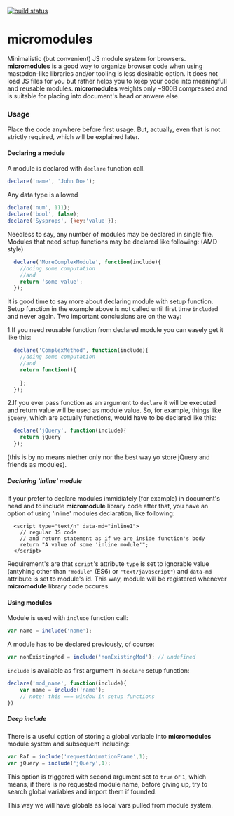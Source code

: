 [![build status][travis-img]][travis]

# micromodules

Minimalistic (but convenient) JS module system for browsers. **micromodules** is a good way to organize browser code when using mastodon-like libraries and/or tooling is less desirable option. It does not load JS files for you but rather helps you to keep your code into meaningfull and reusable modules. **micromodules** weights only ~900B compressed and is suitable for placing into document's head or anwere else.

### Usage

Place the code anywhere before first usage. But, actually, even that is not strictly required, which will be explained later.


#### Declaring a module
A module is declared with `declare` function call.
```javascript
declare('name', 'John Doe');
```
Any data type is allowed
```javascript
declare('num', 111);
declare('bool', false);
declare('Sysprops', {key:'value'});
```
Needless to say, any number of modules may be declared in single file.
Modules that need setup functions may be declared like following: (AMD style)
```javascript
  declare('MoreComplexModule', function(include){
    //doing some computation
    //and
    return 'some value';
  });
```
It is good time to say more about declaring module with setup function. Setup function in the example above is not called until first time `include`d and never again. Two important conclusions are on the way:

1.If you need reusable function from declared module you can easely get it like this:
```javascript
  declare('ComplexMethod', function(include){
    //doing some computation
    //and
    return function(){
        
    };
  });
```
2.If you ever pass function as an argument to `declare` it will be executed and return value will be used as module value. So, for example, things like `jQuery`, which are actually functions, would have to be declared like this:
```javascript
  declare('jQuery', function(include){
    return jQuery
  });
```
(this is by no means niether only nor the best way yo store jQuery and friends as modules).

##### Declaring 'inline' module
If your prefer to declare modules immidiately (for example) in document's head and to include **micromodule** library code after that, you have an option of using 'inline' modules declaration, like following:

```
  <script type="text/n" data-md="inline1">
    // regular JS code
    // and return statement as if we are inside function's body
    return "A value of some 'inline module'";
  </script>
```

Requirement's are that `script`'s attribute `type` is set to ignorable value (antyhing other than `"module"` (ES6) or `"text/javascript"`) and `data-md` attribute is set to module's id. This way, module will be registered whenever **micromodule** library code occures.

#### Using modules
Module is used with `include` function call:

```javascript
var name = include('name');
```

A module has to be declared previously, of course:

```javascript
var nonExistingMod = include('nonExistingMod'); // undefined
```

`include` is available as first argument in `declare` setup function:

```javascript
declare('mod_name', function(include){
    var name = include('name');
    // note: this === window in setup functions
})
```

##### Deep include
There is a useful option of storing a global variable into **micromodules** module system and subsequent including:

```javascript
var Raf = include('requestAnimationFrame',1);
var jQuery = include('jQuery',1);
```
This option is triggered with second argument set to `true` or `1`, which means, if there is no requested module name, before giving up, try to search global variables and import them if founded.

This way we will have globals as local vars pulled from module system.



[travis]: https://travis-ci.org/milosdjakonovic/micromodules
[travis-img]: https://travis-ci.org/milosdjakonovic/micromodules.svg?branch=master
